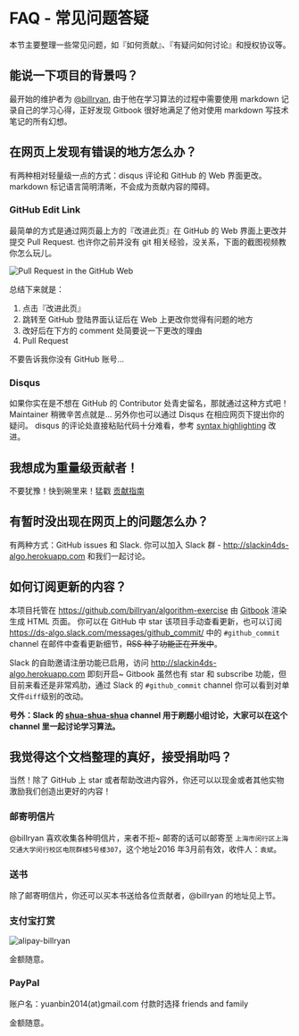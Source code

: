 # FAQ - 常见问题答疑

本节主要整理一些常见问题，如『如何贡献』、『有疑问如何讨论』和授权协议等。

## 能说一下项目的背景吗？

最开始的维护者为 [@billryan](https://github.com/billryan), 由于他在学习算法的过程中需要使用 markdown 记录自己的学习心得，正好发现 Gitbook 很好地满足了他对使用 markdown 写技术笔记的所有幻想。

## 在网页上发现有错误的地方怎么办？

有两种相对轻量级一点的方式：disqus 评论和 GitHub 的 Web 界面更改。markdown 标记语言简明清晰，不会成为贡献内容的障碍。

### GitHub Edit Link

最简单的方式是通过网页最上方的『改进此页』在 GitHub 的 Web 界面上更改并提交 Pull Request. 也许你之前并没有 git 相关经验，没关系，下面的截图视频教你怎么玩儿。

![Pull Request in the GitHub Web](https://cloud.githubusercontent.com/assets/1292567/12375593/51494cd4-bd04-11e5-9e99-90f765dbe2e3.gif)

总结下来就是：

1. 点击『改进此页』
2. 跳转至 GitHub 登陆界面认证后在 Web 上更改你觉得有问题的地方
3. 改好后在下方的 comment 处简要说一下更改的理由
4. Pull Request

不要告诉我你没有 GitHub 账号...

### Disqus

如果你实在是不想在 GitHub 的 Contributor 处青史留名，那就通过这种方式吧！Maintainer 稍微辛苦点就是...
另外你也可以通过 Disqus 在相应网页下提出你的疑问。
disqus 的评论处直接粘贴代码十分难看，参考 [syntax highlighting](https://help.disqus.com/customer/portal/articles/665057-syntax-highlighting) 改进。

## 我想成为重量级贡献者！

不要犹豫！快到碗里来！猛戳 [贡献指南](http://algorithm.yuanbin.me/zh-hans/faq/guidelines_for_contributing.html)

## 有暂时没出现在网页上的问题怎么办？

有两种方式：GitHub issues 和 Slack.
你可以加入 Slack 群 - <http://slackin4ds-algo.herokuapp.com> 和我们一起讨论。

## 如何订阅更新的内容？

本项目托管在 <https://github.com/billryan/algorithm-exercise> 由 [Gitbook](https://www.gitbook.com/book/yuanbin/algorithm/details) 渲染生成 HTML 页面。
你可以在 GitHub 中 star 该项目手动查看更新，也可以订阅 <https://ds-algo.slack.com/messages/github_commit/> 中的 `#github_commit` channel 在邮件中查看更新细节，~~RSS 种子功能正在开发中~~。

Slack 的自助邀请注册功能已启用，访问 <http://slackin4ds-algo.herokuapp.com> 即刻开启~
Gitbook 虽然也有 star 和 subscribe 功能，但目前来看还是非常鸡肋，通过 Slack 的 `#github_commit` channel 你可以看到对单文件`diff`级别的改动。

**号外：Slack 的 [shua-shua-shua](https://ds-algo.slack.com/messages/shua-shua-shua/details/) channel 用于刷题小组讨论，大家可以在这个 channel 里一起讨论学习算法。**

## 我觉得这个文档整理的真好，接受捐助吗？

当然！除了 GitHub 上 star 或者帮助改进内容外，你还可以以现金或者其他实物激励我们创造出更好的内容！

### 邮寄明信片

@billryan 喜欢收集各种明信片，来者不拒~ 邮寄的话可以邮寄至 `上海市闵行区上海交通大学闵行校区电院群楼5号楼307`，这个地址2016 年3月前有效，收件人：`袁斌`。

### 送书

除了邮寄明信片，你还可以买本书送给各位贡献者，@billryan 的地址见上节。

### 支付宝打赏

![alipay-billryan](../images/alipay_billryan_qr15x15.png)

金额随意。

### PayPal

账户名：yuanbin2014(at)gmail.com 付款时选择 friends and family

金额随意。
